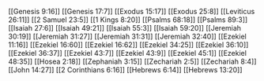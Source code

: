 [[Genesis 9:16]]
[[Genesis 17:7]]
[[Exodus 15:17]]
[[Exodus 25:8]]
[[Leviticus 26:11]]
[[2 Samuel 23:5]]
[[1 Kings 8:20]]
[[Psalms 68:18]]
[[Psalms 89:3]]
[[Isaiah 27:6]]
[[Isaiah 49:21]]
[[Isaiah 55:3]]
[[Isaiah 59:20]]
[[Jeremiah 30:19]]
[[Jeremiah 31:27]]
[[Jeremiah 31:31]]
[[Jeremiah 32:40]]
[[Ezekiel 11:16]]
[[Ezekiel 16:60]]
[[Ezekiel 16:62]]
[[Ezekiel 34:25]]
[[Ezekiel 36:10]]
[[Ezekiel 36:37]]
[[Ezekiel 43:7]]
[[Ezekiel 43:9]]
[[Ezekiel 45:1]]
[[Ezekiel 48:35]]
[[Hosea 2:18]]
[[Zephaniah 3:15]]
[[Zechariah 2:5]]
[[Zechariah 8:4]]
[[John 14:27]]
[[2 Corinthians 6:16]]
[[Hebrews 6:14]]
[[Hebrews 13:20]]
